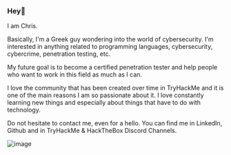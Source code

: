 ### Hey👋

I am Chris.

Basically, I'm a Greek guy wondering into the world of cybersecurity.
I'm interested in anything related to programming languages, cybersecurity, cybercrime, penetration testing, etc.

My future goal is to become a certified penetration tester and help people who want to work in this field as much as I can.

I love the community that has been created over time in TryHackMe and it is one of the main reasons I am so passionate about it. I love constantly learning new things and especially about things that have to do with technology.

Do not hesitate to contact me, even for a hello. You can find me in LinkedIn, Github and in TryHackMe & HackTheBox Discord Channels.

![image](https://www.linkedin.com/in/papadope/)
